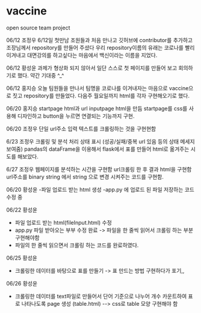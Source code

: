 # vaccine
open source team project

06/12 조정우
6/12일 첫만남 조원들과 처음 만나고 깃허브에 contributor를 추가하고 조장님께서 repository를 만들어 주셨다 우리 repository이름의 유래는 코로나를 빨리 이겨내고 대면강의를 하고싶다는 마음에서 백신이라는 이름을 지었다.

06/12 황성윤 
  과제가 형상화 되지 않아서 일단 스스로 첫 페이지를 만들어 보고 회의하기로 했다. 약간 기대중 ^_^

06/12 홍지승
 오늘 팀원들을 만나서 팀명을 코로나를 이겨내자는 마음으로 vaccine으로 짓고 repository를 만들었다. 다음주 월요일까지 html를 각자 구현해오기로 했다.

06/20 홍지승
 startpage html과 url inputpage html을 만듬
 startpage를 css를 사용해 디자인하고 button을 누르면 연결되는 기능까지 구현.
 
06/20 조정우
단일 url주소 입력 텍스트를 크롤링하는 것을 구현현함

6/23 조정우
크롤링 및 분석 처리 상태 표시 (성공/실패/중복 url 있음 등의 상태 메세지 보여줌)
pandas의 dataFrame을 이용해서 flask에서 표를 만들어 html로 옮겨주는 시도를 해보았다.

6/27 조정우
웹페이지를 분석하는 시간을 구현함
url크롤링 한 후 결과 html을 구현함
url주소를 binary string 에서 string 으로 변경 시켜주는 코드를 구현함.


06/20 황성윤
-파일 업로드 받는 html 생성
-app.py 에 업로드 된 파일 저장하는 코드 수정 중

06/22 황성윤
- 파일 업로드 받는 html(fileInput.html) 수정
- app.py 파일 받아오는 부부 수정 완료 -> 파일을 한 줄씩 읽어서 크롤링 하는 부분 구현해야함
- 파일의 한 줄씩 읽으면서 크롤링 하는 코드를 완료하였다. 

06/25 황성윤
- 크롤링한 데이터를 바탕으로 표를 만들기 -> 표 만드는 방법 구현하다가 포기,,

06/26 황성윤
- 크롤링한 데이터를 text파일로 만들어서 단어 기준으로 나누어 개수 카운트하여 표로 나타나도록 page 생성 (table.html) --> css로 table 모양 구현해야 함
